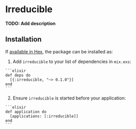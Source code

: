 # Irreducible

**TODO: Add description**

## Installation

If [available in Hex](https://hex.pm/docs/publish), the package can be installed as:

  1. Add `irreducible` to your list of dependencies in `mix.exs`:

    ```elixir
    def deps do
      [{:irreducible, "~> 0.1.0"}]
    end
    ```

  2. Ensure `irreducible` is started before your application:

    ```elixir
    def application do
      [applications: [:irreducible]]
    end
    ```

